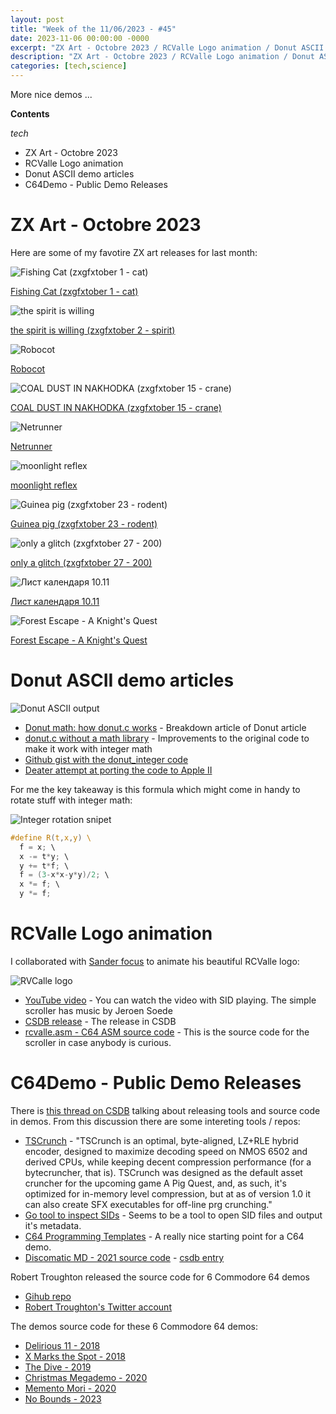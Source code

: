 ```yaml
---
layout: post
title: "Week of the 11/06/2023 - #45"
date: 2023-11-06 00:00:00 -0000
excerpt: "ZX Art - Octobre 2023 / RCValle Logo animation / Donut ASCII demo articles / C64Demo - Public Demo Releases"
description: "ZX Art - Octobre 2023 / RCValle Logo animation / Donut ASCII demo articles / C64Demo - Public Demo Releases"
categories: [tech,science]
---
```


More nice demos ...

**Contents**

*tech*


- ZX Art - Octobre 2023
- RCValle Logo animation
- Donut ASCII demo articles
- C64Demo - Public Demo Releases

# ZX Art - Octobre 2023

Here are some of my favotire ZX art releases for last month:

![Fishing Cat (zxgfxtober 1 - cat)](/assets/imgs/2023-11-06/fishing-cat.png)

[Fishing Cat (zxgfxtober 1 - cat)](https://zxart.ee/eng/authors/g/grongy/fishing-cat-zxgfxtober-1---cat)


![the spirit is willing](/assets/imgs/2023-11-06/the-spirit.png)

[the spirit is willing (zxgfxtober 2 - spirit)](https://zxart.ee/eng/authors/g/grongy/the-spirit-is-willing-zxgfxtober-2---spirit/)

![Robocot](/assets/imgs/2023-11-06/robocot.png)

[Robocot](https://zxart.ee/eng/authors/s/schafft/robocot/)

![COAL DUST IN NAKHODKA (zxgfxtober 15 - crane)](/assets/imgs/2023-11-06/coal.png)

[COAL DUST IN NAKHODKA (zxgfxtober 15 - crane)](https://zxart.ee/eng/authors/g/grongy/coal-dust-in-nakhodka-zxgfxtober-15---crane/)

![Netrunner](/assets/imgs/2023-11-06/netrunner.png)

[Netrunner](https://zxart.ee/eng/authors/s/schafft/netrunner/)

![moonlight reflex](/assets/imgs/2023-11-06/moonlight.png)

[moonlight reflex](https://zxart.ee/eng/authors/w/watttack/moonlight-reflex/)

![Guinea pig (zxgfxtober 23 - rodent)](/assets/imgs/2023-11-06/rodent.png)

[Guinea pig (zxgfxtober 23 - rodent)](https://zxart.ee/eng/authors/g/grongy/guinea-pig-zxgfxtober-23---rodent/)

![only a glitch (zxgfxtober 27 - 200)](/assets/imgs/2023-11-06/glitch.png)

[only a glitch (zxgfxtober 27 - 200)](https://zxart.ee/eng/authors/g/grongy/only-a-glitch-zxgfxtober-27---200/)

![Лист календаря 10.11](/assets/imgs/2023-11-06/stamp.png)

[Лист календаря 10.11](https://zxart.ee/eng/authors/u/uris/list-kalendarja-1011/)

![Forest Escape - A Knight's Quest](/assets/imgs/2023-11-06/forest-escape.png)

[Forest Escape - A Knight's Quest](https://zxart.ee/eng/authors/c/craig-stevenson/forest-escape---a-knights-quest/)

# Donut ASCII demo articles

![Donut ASCII output](/assets/imgs/2023-11-06/donut.png)

- [Donut math: how donut.c works](https://www.a1k0n.net/2011/07/20/donut-math.html) - Breakdown article of Donut article
- [donut.c without a math library](https://www.a1k0n.net/2021/01/13/optimizing-donut.html0) - Improvements to the original code to make it work with integer math
- [Github gist with the donut_integer code](https://gist.github.com/a1k0n/80f48aa8911fffd805316b8ba8f48e83)
- [Deater attempt at porting the code to Apple II](https://twitter.com/deater78/status/1723445527503683873)

For me the key takeaway is this formula which might come in handy to rotate stuff with integer math:

![Integer rotation snipet](/assets/imgs/2023-11-06/integer-rotation.png)

```c
#define R(t,x,y) \ 
  f = x; \
  x -= t*y; \
  y += t*f; \
  f = (3-x*x-y*y)/2; \
  x *= f; \
  y *= f;
```

# RCValle Logo animation

I collaborated with [Sander focus](https://twitter.com/SanderFocus) to animate his beautiful RCValle logo:

![RVCalle logo](/assets/imgs/2023-11-06/rcvalle.png)

- [YouTube video](https://www.youtube.com/watch?v=7K8ARUrbReU) - You can watch the video with SID playing. The simple scroller has music by Jeroen Soede
- [CSDB release](https://csdb.dk/release/?id=236807) - The release in CSDB
- [rcvalle.asm - C64 ASM source code](https://gist.github.com/cesarmiquel/b4977b6f1badb01eed60c8cbdae7c007) - This is the source code for the scroller in case anybody is curious.

# C64Demo - Public Demo Releases

There is [this thread on CSDB](https://csdb.dk/forums/?roomid=7&topicid=162704) talking about releasing tools and source code in demos. From this discussion there are some intereting tools / repos:

- [TSCrunch](https://github.com/staD020/TSCrunch) - "TSCrunch is an optimal, byte-aligned, LZ+RLE hybrid encoder, designed to maximize decoding speed on NMOS 6502 and derived CPUs, while keeping decent compression performance (for a bytecruncher, that is). TSCrunch was designed as the default asset cruncher for the upcoming game A Pig Quest, and, as such, it's optimized for in-memory level compression, but at as of version 1.0 it can also create SFX executables for off-line prg crunching."
- [Go tool to inspect SIDs](https://github.com/staD020/sid) - Seems to be a tool to open SID files and output it's metadata.
- [C64 Programming Templates](https://github.com/jansalleine/c64templates) - A really nice starting point for a C64 demo.
- [Discomatic MD - 2021 source code](https://csdb.dk/release/?id=206575) - [csdb entry](https://csdb.dk/release/?id=206575)

Robert Troughton released the source code for 6 Commodore 64 demos

- [Gihub repo](https://github.com/RobertTroughton/C64Demo-PublicReleases)
- [Robert Troughton's Twitter account](https://twitter.com/RaistlinGP)

The demos source code for these 6 Commodore 64 demos:

- [Delirious 11 - 2018](https://csdb.dk/release/?id=165911)
- [X Marks the Spot - 2018](https://csdb.dk/release/?id=170919)
- [The Dive - 2019](https://csdb.dk/release/?id=179128)
- [Christmas Megademo - 2020](https://csdb.dk/release/?id=198283)
- [Memento Mori - 2020](https://csdb.dk/release/?id=195841)
- [No Bounds - 2023](https://csdb.dk/release/?id=232957)
